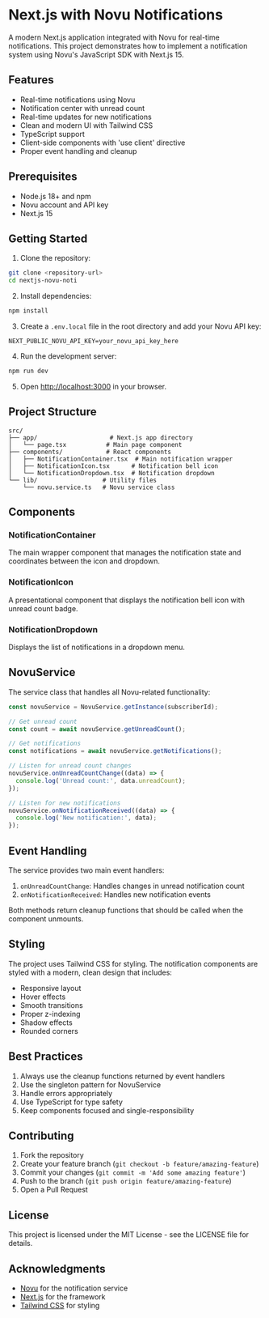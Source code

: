# Next.js with Novu Notifications

A modern Next.js application integrated with Novu for real-time notifications. This project demonstrates how to implement a notification system using Novu's JavaScript SDK with Next.js 15.

## Features

- Real-time notifications using Novu
- Notification center with unread count
- Real-time updates for new notifications
- Clean and modern UI with Tailwind CSS
- TypeScript support
- Client-side components with 'use client' directive
- Proper event handling and cleanup

## Prerequisites

- Node.js 18+ and npm
- Novu account and API key
- Next.js 15

## Getting Started

1. Clone the repository:
```bash
git clone <repository-url>
cd nextjs-novu-noti
```

2. Install dependencies:
```bash
npm install
```

3. Create a `.env.local` file in the root directory and add your Novu API key:
```env
NEXT_PUBLIC_NOVU_API_KEY=your_novu_api_key_here
```

4. Run the development server:
```bash
npm run dev
```

5. Open [http://localhost:3000](http://localhost:3000) in your browser.

## Project Structure

```
src/
├── app/                    # Next.js app directory
│   └── page.tsx           # Main page component
├── components/            # React components
│   ├── NotificationContainer.tsx  # Main notification wrapper
│   ├── NotificationIcon.tsx      # Notification bell icon
│   └── NotificationDropdown.tsx  # Notification dropdown
└── lib/                  # Utility files
    └── novu.service.ts   # Novu service class
```

## Components

### NotificationContainer
The main wrapper component that manages the notification state and coordinates between the icon and dropdown.

### NotificationIcon
A presentational component that displays the notification bell icon with unread count badge.

### NotificationDropdown
Displays the list of notifications in a dropdown menu.

## NovuService
The service class that handles all Novu-related functionality:

```typescript
const novuService = NovuService.getInstance(subscriberId);

// Get unread count
const count = await novuService.getUnreadCount();

// Get notifications
const notifications = await novuService.getNotifications();

// Listen for unread count changes
novuService.onUnreadCountChange((data) => {
  console.log('Unread count:', data.unreadCount);
});

// Listen for new notifications
novuService.onNotificationReceived((data) => {
  console.log('New notification:', data);
});
```

## Event Handling

The service provides two main event handlers:

1. `onUnreadCountChange`: Handles changes in unread notification count
2. `onNotificationReceived`: Handles new notification events

Both methods return cleanup functions that should be called when the component unmounts.

## Styling

The project uses Tailwind CSS for styling. The notification components are styled with a modern, clean design that includes:

- Responsive layout
- Hover effects
- Smooth transitions
- Proper z-indexing
- Shadow effects
- Rounded corners

## Best Practices

1. Always use the cleanup functions returned by event handlers
2. Use the singleton pattern for NovuService
3. Handle errors appropriately
4. Use TypeScript for type safety
5. Keep components focused and single-responsibility

## Contributing

1. Fork the repository
2. Create your feature branch (`git checkout -b feature/amazing-feature`)
3. Commit your changes (`git commit -m 'Add some amazing feature'`)
4. Push to the branch (`git push origin feature/amazing-feature`)
5. Open a Pull Request

## License

This project is licensed under the MIT License - see the LICENSE file for details.

## Acknowledgments

- [Novu](https://novu.co/) for the notification service
- [Next.js](https://nextjs.org/) for the framework
- [Tailwind CSS](https://tailwindcss.com/) for styling
